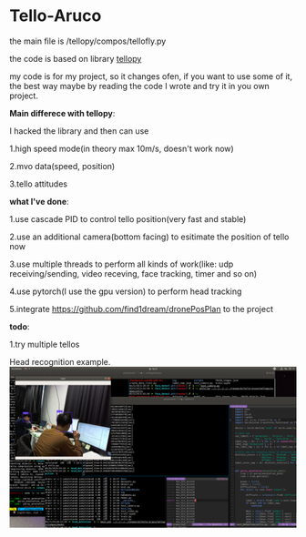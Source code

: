 # Tello-Aruco
 
the main file is /tellopy/compos/tellofly.py

the code is based on library [tellopy](https://github.com/hanyazou/TelloPy)


my code is for my project, so it changes ofen, if you want to use some of it, the best way maybe by reading the code I wrote and try it in you own project.

**Main differece with tellopy**:

I hacked the library and then can use 

  1.high speed mode(in theory max 10m/s, doesn't work now)
  
  2.mvo data(speed, position)
  
  3.tello attitudes
  

**what I've done**:

  1.use cascade PID to control tello position(very fast and stable)
  
  2.use an additional camera(bottom facing) to esitimate the position of tello now
  
  3.use multiple threads to perform all kinds of work(like: udp receiving/sending, video receving, face tracking, timer and so on)
  
  4.use pytorch(I use the gpu version) to perform head tracking
  
  5.integrate https://github.com/find1dream/dronePosPlan to the project

**todo**:

  1.try multiple tellos
  
  
  Head recognition example.
  ![](https://github.com/find1dream/Tello-Aruco/blob/master/head%20recognition.png)
  
  
